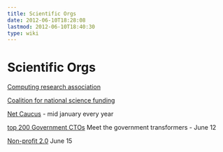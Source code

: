 ```yaml
---
title: Scientific Orgs
date: 2012-06-10T18:28:08
lastmod: 2012-06-10T18:40:30
type: wiki
---
```

Scientific Orgs
===============

[Computing research association](http://www.cra.org/events/)

[Coalition for national science funding](http://www.cnsfweb.org/)

[Net Caucus](http://www.netcaucus.org/conference/) - mid january every
year

[top 200 Government
CTOs](http://googleinnovation-es1.eventbrite.com/?srnk=18) Meet the
government transformers - June 12

[Non-profit 2.0](http://nonprofit20conf-es1.eventbrite.com/?srnk=12)
June 15

